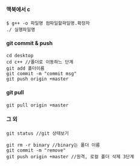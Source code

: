 #### 맥북에서 c
~~~
$ g++ -o 파일명 컴파일할파일명.확장자
./ 실행파일명
~~~

#### git commit & push
~~~
cd desktop
cd c++ //폴더로 이동하느 단계
git add 폴더이름
git commit -m "commit msg"
git push origin +master
~~~

#### git pull
~~~
git pull origin +master
~~~

#### 그 외
~~~
git status //git 상태보기

git rm -r binary //binary는 폴더 이름
git commit -m "remove"
git push origin +master //원격, 로컬 폴더 삭제 3단계
~~~


